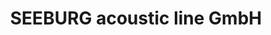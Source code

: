 ---
title: "SEEBURG acoustic line GmbH"
url: /senden/seeburg-acoustic-line-gmbh/
shop: Elektronik
---